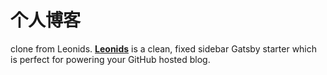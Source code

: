 # 个人博客

clone from Leonids. **[Leonids](http://renyuanz.github.io/leonids)** is a clean, fixed sidebar Gatsby starter which is perfect for powering your GitHub hosted blog.
